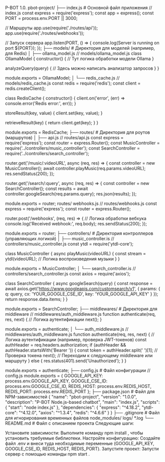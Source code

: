P-BOT 1.0. pbot-project/ ├── index.js # Основной файл приложения // index.js const express = require('express'); const app = express(); const PORT = process.env.PORT || 3000;

// Маршруты app.use(require('./routes/api')); app.use(require('./routes/webhooks'));

// Запуск сервера app.listen(PORT, () => { console.log(Server is running on port ${PORT}); }); ├── models/ # Директория для моделей (например, для Redis) │ ├── ollama_model.js // models/ollama_model.js class OllamaModel { constructor() { // Тут логика обработки модели Ollama }

analyzeQuery(query) { // Здесь можно написать анализатор запросов } }

module.exports = OllamaModel; │ └── redis_cache.js // models/redis_cache.js const redis = require('redis'); const client = redis.createClient();

class RedisCache { constructor() { client.on('error', (err) => console.error('Redis error:', err)); }

storeResult(key, value) { client.set(key, value); }

retrieveResult(key) { return client.get(key); } }

module.exports = RedisCache; ├── routes/ # Директория для роутов (маршрутов) │ ├── api.js // routes/api.js const express = require('express'); const router = express.Router(); const MusicController = require('../controllers/music_controller'); const SearchController = require('../controllers/search_controller');

router.get('/music/:videoURL', async (req, res) => { const controller = new MusicController(); await controller.playMusic(req.params.videoURL); res.sendStatus(200); });

router.get('/search/:query', async (req, res) => { const controller = new SearchController(); const results = await controller.googleSearch(req.params.query); res.json(results); });

module.exports = router; routes/ webhooks.js // routes/webhooks.js const express = require('express'); const router = express.Router();

router.post('/webhooks', (req, res) => { // Логика обработки вебхука console.log('Received webhook:', req.body); res.sendStatus(200); });

module.exports = router; ├── controllers/ # Директория контроллеров (управляющих логикой) │ ├── music_controller.is // controllers/music_controller.js const ytdl = require('ytdl-core');

class MusicController { async playMusic(videoURL) { const stream = ytdl(videoURL); // Логика воспроизведения музыки } }

module.exports = MusicController; │ └── search_controller.is // controllers/search_controller.js const axios = require('axios');

class SearchController { async googleSearch(query) { const response = await axios.get('https://www.googleapis.com/customsearch/v1', { params: { q: query, cx: 'YOUR_GOOGLE_CSE_ID', key: 'YOUR_GOOGLE_API_KEY' } }); return response.data.items; } }

module.exports = SearchController; ├── middlewares/ # Директория для middleware // middlewares/auth_middleware.js function authenticate(req, res, next) { // Логика аутентификации next(); }

module.exports = authenticate; │ └── auth_middleware.js // middlewares/auth_middleware.js function authenticate(req, res, next) { // Логика аутентификации (например, проверка JWT-токенов) const authHeader = req.headers.authorization; if (authHeader && authHeader.startsWith('Bearer ')) { const token = authHeader.split(' ')[1]; // Проверка токена next(); // Переходим к следующему middleware или маршруту } else { res.status(401).send('Unauthorized'); } }

module.exports = authenticate; ├── config.js # Файл конфигурации // config.js module.exports = { GOOGLE_API_KEY: process.env.GOOGLE_API_KEY, GOOGLE_CSE_ID: process.env.GOOGLE_CSE_ID, REDIS_HOST: process.env.REDIS_HOST, REDIS_PORT: process.env.REDIS_PORT }; ├── package.json # Файл для NPM-зависимостей { "name": "pbot-project", "version": "1.0.0", "description": "P-BOT Node.js-based chatbot", "main": "index.js", "scripts": { "start": "node index.js" }, "dependencies": { "express": "^4.18.2", "ytdl-core": "^4.12.0", "axios": "^1.3.4", "redis": "^4.6.6" } } ├── .gitignore # Файл для игнорирования временных файлов node_modules/ logs/ *.log └── README.md # Файл с описанием проекта Следующие шаги:

Установите зависимости: Выполните команду  npm install , чтобы установить требуемые библиотеки. Настройте конфигурацию: Создайте файл  .env  и внеси туда необходимые переменные (GOOGLE_API_KEY, GOOGLE_CSE_ID, REDIS_HOST, REDIS_PORT). Запустите проект: Запусти сервер с помощью команды  npm start .
